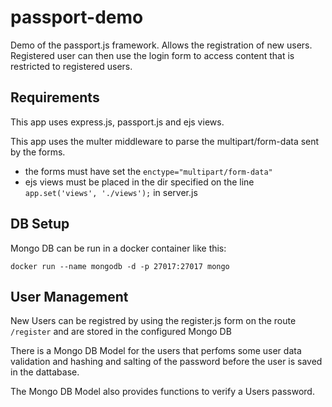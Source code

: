# passport-demo
Demo of the passport.js framework. Allows the registration of new users. Registered user can then use the login form to access content that is restricted to registered users.

## Requirements
This app uses express.js, passport.js and ejs views.

This app uses the multer middleware to parse the multipart/form-data sent by the forms.
- the forms must have set the `enctype="multipart/form-data"`
- ejs views must be placed in the dir specified on the line `app.set('views', './views');` in server.js

## DB Setup
Mongo DB can be run in a docker container like this:
```
docker run --name mongodb -d -p 27017:27017 mongo
```

## User Management
New Users can be registred by using the register.js form on the route `/register` and are stored in the configured Mongo DB

There is a Mongo DB Model for the users that perfoms some user data validation and hashing and salting of the password before the user is saved in the dattabase.

The Mongo DB Model also provides functions to verify a Users password.